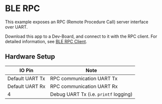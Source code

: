 # BLE RPC

This example exposes an RPC (Remote Procedure Call) server interface over UART.

Download this app to a Dev-Board, and connect to it with the RPC client.
For detailed information, see [BLE RPC Client](../../../example_host/rpc_client/doc/index.md).

## Hardware Setup

| IO Pin          | Note                         |
| ---             | ---                          |
| Default UART Tx | RPC communication UART Tx    |
| Default UART Rx | RPC communication UART Rx    |
| 4               | Debug UART Tx (i.e. `printf` logging)  |

